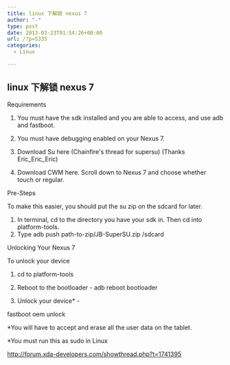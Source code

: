 ```yaml
---
title: linux 下解锁 nexus 7
author: "-"
type: post
date: 2013-03-23T01:54:26+00:00
url: /?p=5335
categories:
  - Linux

---
```

## linux 下解锁 nexus 7
Requirements
  
1. You must have the sdk installed and you are able to access, and use adb and fastboot.
  
2. You must have debugging enabled on your Nexus 7.
  
3. Download Su here (Chainfire's thread for supersu) (Thanks Eric_Eric_Eric)
  
4. Download CWM here. Scroll down to Nexus 7 and choose whether touch or regular.

Pre-Steps
  
To make this easier, you should put the su zip on the sdcard for later.

  1. In terminal, cd to the directory you have your sdk in. Then cd into platform-tools.
  2. Type adb push path-to-zip/JB-SuperSU.zip /sdcard

Unlocking Your Nexus 7

To unlock your device
  
1. cd to platform-tools
  
2. Reboot to the bootloader - adb reboot bootloader
  
3. Unlock your device* -
  
fastboot oem unlock
  
*You will have to accept and erase all the user data on the tablet.
  
*You must run this as sudo in Linux

http://forum.xda-developers.com/showthread.php?t=1741395